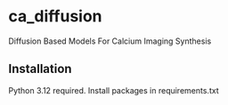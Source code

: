 # ca_diffusion
Diffusion Based Models For Calcium Imaging Synthesis

## Installation
Python 3.12 required. Install packages in requirements.txt
